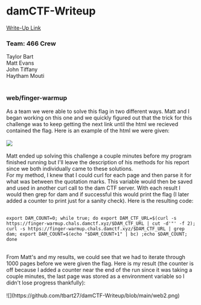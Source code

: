 # damCTF-Writeup
[Write-Up Link](https://github.com/tbart27/damCTF-Writeup/blob/main/README.md)

### Team: 466 Crew
Taylor Bart<br>
Matt Evans<br>
John Tiffany<br>
Haytham Mouti<br>
<br>
### web/finger-warmup
As a team we were able to solve this flag in two different ways. Matt and I began working on this one and we quickly figured out that the trick for this challenge was to keep getting the next link until the html we recieved contained the flag. Here is an example of the html we were given:<br>
<br>
![](https://github.com/tbart27/damCTF-Writeup/blob/main/web1.png)<br>
<br>
Matt ended up solving this challenge a couple minutes before my program finished running but I'll leave the description of his methods for his report since we both individually came to these solutions.<br>
For my method, I knew that I could curl for each page and then parse it for what was between the quotation marks. This variable would then be saved and used in another curl call to the dam CTF server. With each result I would then grep for dam and if successful this would print the flag (I later added a counter to print just for a sanity check). Here is the resulting code:<br>
<br>
```
export DAM_COUNT=0; while true; do export DAM_CTF_URL=$(curl -s https://finger-warmup.chals.damctf.xyz/$DAM_CTF_URL | cut -d'"' -f 2); curl -s https://finger-warmup.chals.damctf.xyz/$DAM_CTF_URL | grep dam; export DAM_COUNT=$(echo "$DAM_COUNT+1" | bc) ;echo $DAM_COUNT; done
```
<br>
From Matt's and my results, we could see that we had to iterate through 1000 pages before we were given the flag. Here is my result (the counter is off because I added a counter near the end of the run since it was taking a couple minutes, the last page was stored as a environment variable so I didn't lose progress thankfully):<br>
<br>
![](https://github.com/tbart27/damCTF-Writeup/blob/main/web2.png)<br>
<br>
